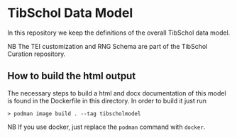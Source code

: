 # TibSchol Data Model

In this repository we keep the definitions of the overall TibSchol data model.

NB The TEI customization and RNG Schema are part of the TibSchol Curation repository.

## How to build the html output

The necessary steps to build a html and docx documentation of this model is found in the Dockerfile in this directory. In order to build it just run

```
> podman image build . --tag tibscholmodel
```

NB If you use docker, just replace the `podman` command with `docker`.



